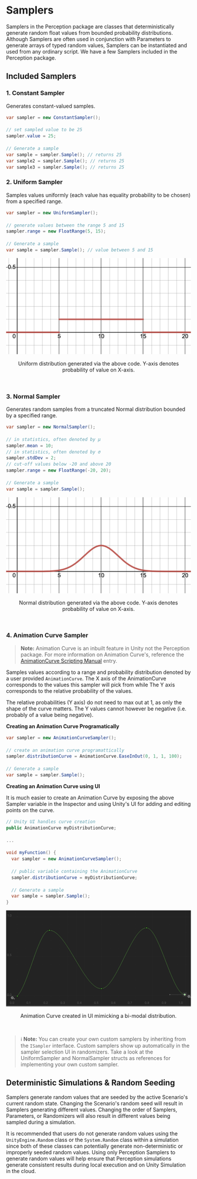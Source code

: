 # Samplers
Samplers in the Perception package are classes that deterministically generate random float values from bounded probability distributions. Although Samplers are often used in conjunction with Parameters to generate arrays of typed random values, Samplers can be instantiated and used from any ordinary script.  We have a few Samplers included in the Perception package. 

## Included Samplers

### 1. Constant Sampler
Generates constant-valued samples.

```csharp
var sampler = new ConstantSampler();

// set sampled value to be 25
sampler.value = 25;

// Generate a sample
var sample = sampler.Sample(); // returns 25
var sample2 = sampler.Sample(); // returns 25
var sample3 = sampler.Sample(); // returns 25
```

### 2. Uniform Sampler
Samples values uniformly (each value has equality probability to be chosen) from a specified range.

```csharp
var sampler = new UniformSampler();

// generate values between the range 5 and 15
sampler.range = new FloatRange(5, 15);

// Generate a sample
var sample = sampler.Sample(); // value between 5 and 15
```

<p align="center">
  <img src="../images/Randomization/uniform-distribution-example.png" alt="Example Uniform Distribution" />
</p>
<p align="center">Uniform distribution generated via the above code. Y-axis denotes probability of value on X-axis.</p><br />

### 3. Normal Sampler
Generates random samples from a truncated Normal distribution bounded by a specified range.

```csharp
var sampler = new NormalSampler();

// in statistics, often denoted by µ
sampler.mean = 10;
// in statistics, often denoted by σ
sampler.stdDev = 2;
// cut-off values below -20 and above 20
sampler.range = new FloatRange(-20, 20);

// Generate a sample
var sample = sampler.Sample();
```

<p align="center">
  <img src="../images/Randomization/normal-distribution-example.png" alt="Example Normal Distribution" />
</p>
<p align="center">Normal distribution generated via the above code. Y-axis denotes probability of value on X-axis.</p><br />

### 4. Animation Curve Sampler

>  **Note:** Animation Curve is an inbuilt feature in Unity not the Perception package. For more information on Animation Curve's, reference the [AnimationCurve Scripting Manual](https://docs.unity3d.com/ScriptReference/AnimationCurve.html) entry.

Samples values according to a range and probability distribution denoted by a user provided `AnimationCurve`. The X axis of the AnimationCurve corresponds to the values this sampler will pick from while The Y axis corresponds to the relative probability of the values.

The relative probabilities (Y axis) do not need to max out at 1, as only the shape of the curve matters. The Y values cannot however be negative (i.e. probably of a value being negative).

**Creating an Animation Curve Programatically**

```csharp
var sampler = new AnimationCurveSampler();

// create an animation curve programattically
sampler.distributionCurve = AnimationCurve.EaseInOut(0, 1, 1, 100);

// Generate a sample
var sample = sampler.Sample();
```

**Creating an Animation Curve using UI**

It is much easier to create an Animation Curve by exposing the above Sampler variable in the Inspector and using Unity's UI for adding and editing points on the curve.

```csharp
// Unity UI handles curve creation
public AnimationCurve myDistributionCurve;

... 

void myFunction() {
  var sampler = new AnimationCurveSampler();
  
  // public variable containing the AnimationCurve
  sampler.distributionCurve = myDistributionCurve;
  
  // Generate a sample
  var sample = sampler.Sample();
}
```

<p align="center">
  <img src="../images/Randomization/animation-curve-example.png" alt="Example Distribution from an Animation Curve" />
</p>
<p align="center">Animation Curve created in UI mimicking a bi-modal distribution.</p><br />

> ℹ️ **Note:** You can create your own custom samplers by inheriting from the `ISampler` interface. Custom samplers show up automatically in the sampler selection UI in randomizers. Take a look at the UniformSampler and NormalSampler structs as references for implementing your own custom sampler.

## Deterministic Simulations & Random Seeding
Samplers generate random values that are seeded by the active Scenario's current random state. Changing the Scenario's random seed will result in Samplers generating different values. Changing the order of Samplers, Parameters, or Randomizers will also result in different values being sampled during a simulation.

It is recommended that users do not generate random values using the `UnityEngine.Random` class or the `System.Random` class within a simulation since both of these classes can potentially generate non-deterministic or improperly seeded random values. Using only Perception Samplers to generate random values will help ensure that Perception simulations generate consistent results during local execution and on Unity Simulation in the cloud.
